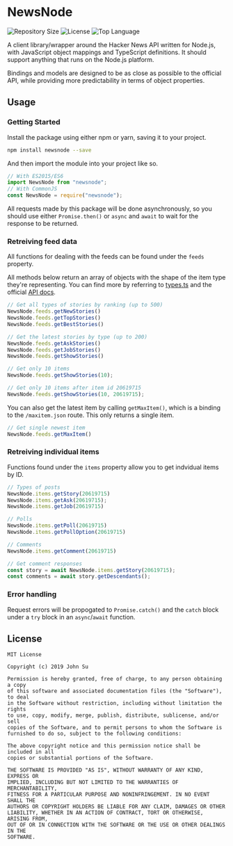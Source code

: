 # NewsNode
![Repository Size](https://img.shields.io/github/repo-size/Tyncture/newsnode.svg?t&style=flat-square)
![License](https://img.shields.io/github/license/Tyncture/newsnode.svg?&style=flat-square)
![Top Language](https://img.shields.io/github/languages/top/Tyncture/newsnode.svg?&style=flat-square)

A client library/wrapper around the Hacker News API written for
Node.js, with JavaScript object mappings and TypeScript definitions. 
It should support anything that runs on the Node.js platform.

Bindings and models are designed to be as close as possible to the 
official API, while providing more predictability in terms of 
object properties.

## Usage

### Getting Started
Install the package using either npm or yarn, saving it to your project.
```sh
npm install newsnode --save
```

And then import the module into your project like so.
```js
// With ES2015/ES6
import NewsNode from "newsnode";
// With CommonJS
const NewsNode = require("newsnode");
```

All requests made by this package will be done asynchronously, so you should
use either `Promise.then()` or `async` and `await` to wait for the response to be
returned.

### Retreiving feed data
All functions for dealing with the feeds can be found under the `feeds` property.

All methods below return an array of objects with the shape of the item type they're 
representing. You can find more by referring to [types.ts](types.ts) and 
the official [API docs](https://github.com/HackerNews/API).

```js
// Get all types of stories by ranking (up to 500)
NewsNode.feeds.getNewStories()
NewsNode.feeds.getTopStories()
NewsNode.feeds.getBestStories()

// Get the latest stories by type (up to 200)
NewsNode.feeds.getAskStories()
NewsNode.feeds.getJobStories()
NewsNode.feeds.getShowStories()

// Get only 10 items
NewsNode.feeds.getShowStories(10);

// Get only 10 items after item id 20619715
NewsNode.feeds.getShowStories(10, 20619715);
```

You can also get the latest item by calling `getMaxItem()`, which is a binding to
the `/maxitem.json` route. This only returns a single item.
```js
// Get single newest item
NewsNode.feeds.getMaxItem()
```

### Retreiving individual items
Functions found under the `items` property allow you to get indvidual items by ID.
```js
// Types of posts
NewsNode.items.getStory(20619715)
NewsNode.items.getAsk(20619715);
NewsNode.items.getJob(20619715)

// Polls
NewsNode.items.getPoll(20619715)
NewsNode.items.getPollOption(20619715)

// Comments
NewsNode.items.getComment(20619715)

// Get comment responses
const story = await NewsNode.items.getStory(20619715);
const comments = await story.getDescendants();
```

### Error handling
Request errors will be propogated to `Promise.catch()` and the `catch` block
under a `try` block in an `async`/`await` function.

## License
```
MIT License

Copyright (c) 2019 John Su

Permission is hereby granted, free of charge, to any person obtaining a copy
of this software and associated documentation files (the "Software"), to deal
in the Software without restriction, including without limitation the rights
to use, copy, modify, merge, publish, distribute, sublicense, and/or sell
copies of the Software, and to permit persons to whom the Software is
furnished to do so, subject to the following conditions:

The above copyright notice and this permission notice shall be included in all
copies or substantial portions of the Software.

THE SOFTWARE IS PROVIDED "AS IS", WITHOUT WARRANTY OF ANY KIND, EXPRESS OR
IMPLIED, INCLUDING BUT NOT LIMITED TO THE WARRANTIES OF MERCHANTABILITY,
FITNESS FOR A PARTICULAR PURPOSE AND NONINFRINGEMENT. IN NO EVENT SHALL THE
AUTHORS OR COPYRIGHT HOLDERS BE LIABLE FOR ANY CLAIM, DAMAGES OR OTHER
LIABILITY, WHETHER IN AN ACTION OF CONTRACT, TORT OR OTHERWISE, ARISING FROM,
OUT OF OR IN CONNECTION WITH THE SOFTWARE OR THE USE OR OTHER DEALINGS IN THE
SOFTWARE.
```
